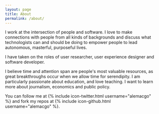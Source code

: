 ```yaml
---
layout: page
title: About
permalink: /about/
---
```


I work at the intersection of people and software. I love to make connections with people from all kinds of backgrounds and discuss what technologists can and should be doing to empower people to lead autonomous, masterful, purposeful lives.

I have taken on the roles of user researcher, user experience designer and software developer.

I believe time and attention span are people's most valuable resources, as great breakthroughs occur when we allow time for serendipity. I am particularly passionate about education, and love teaching. I want to learn more about journalism, economics and public policy.

You can follow me at {% include icon-twitter.html username="alemacgo" %} and fork my repos at
{% include icon-github.html username="alemacgo" %}.
